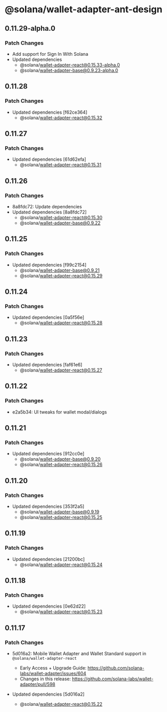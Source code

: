 # @solana/wallet-adapter-ant-design

## 0.11.29-alpha.0

### Patch Changes

-   Add support for Sign In With Solana
-   Updated dependencies
    -   @solana/wallet-adapter-react@0.15.33-alpha.0
    -   @solana/wallet-adapter-base@0.9.23-alpha.0

## 0.11.28

### Patch Changes

-   Updated dependencies [f62ce364]
    -   @solana/wallet-adapter-react@0.15.32

## 0.11.27

### Patch Changes

-   Updated dependencies [61d62efa]
    -   @solana/wallet-adapter-react@0.15.31

## 0.11.26

### Patch Changes

-   8a8fdc72: Update dependencies
-   Updated dependencies [8a8fdc72]
    -   @solana/wallet-adapter-react@0.15.30
    -   @solana/wallet-adapter-base@0.9.22

## 0.11.25

### Patch Changes

-   Updated dependencies [f99c2154]
    -   @solana/wallet-adapter-base@0.9.21
    -   @solana/wallet-adapter-react@0.15.29

## 0.11.24

### Patch Changes

-   Updated dependencies [0a5f56e]
    -   @solana/wallet-adapter-react@0.15.28

## 0.11.23

### Patch Changes

-   Updated dependencies [faf61e6]
    -   @solana/wallet-adapter-react@0.15.27

## 0.11.22

### Patch Changes

-   e2a5b34: UI tweaks for wallet modal/dialogs

## 0.11.21

### Patch Changes

-   Updated dependencies [912cc0e]
    -   @solana/wallet-adapter-base@0.9.20
    -   @solana/wallet-adapter-react@0.15.26

## 0.11.20

### Patch Changes

-   Updated dependencies [353f2a5]
    -   @solana/wallet-adapter-base@0.9.19
    -   @solana/wallet-adapter-react@0.15.25

## 0.11.19

### Patch Changes

-   Updated dependencies [21200bc]
    -   @solana/wallet-adapter-react@0.15.24

## 0.11.18

### Patch Changes

-   Updated dependencies [0e62d22]
    -   @solana/wallet-adapter-react@0.15.23

## 0.11.17

### Patch Changes

-   5d016a2: Mobile Wallet Adapter and Wallet Standard support in `@solana/wallet-adapter-react`

    -   Early Access + Upgrade Guide: https://github.com/solana-labs/wallet-adapter/issues/604
    -   Changes in this release: https://github.com/solana-labs/wallet-adapter/pull/598

-   Updated dependencies [5d016a2]
    -   @solana/wallet-adapter-react@0.15.22
